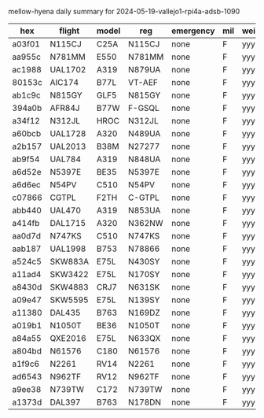 mellow-hyena daily summary for 2024-05-19-vallejo1-rpi4a-adsb-1090

|hex|flight|model|reg|emergency|mil|weirdo|
|--|--|--|--|--|--|--|
|a03f01|N115CJ|C25A|N115CJ|none|F|yyy|
|aa955c|N781MM|E550|N781MM|none|F|yyy|
|ac1988|UAL1702|A319|N879UA|none|F|yyy|
|80153c|AIC174|B77L|VT-AEF|none|F|yyy|
|ab1c9c|N815GY|GLF5|N815GY|none|F|yyy|
|394a0b|AFR84J|B77W|F-GSQL|none|F|yyy|
|a34f12|N312JL|HROC|N312JL|none|F|yyy|
|a60bcb|UAL1728|A320|N489UA|none|F|yyy|
|a2b157|UAL2013|B38M|N27277|none|F|yyy|
|ab9f54|UAL784|A319|N848UA|none|F|yyy|
|a6d52e|N5397E|BE35|N5397E|none|F|yyy|
|a6d6ec|N54PV|C510|N54PV|none|F|yyy|
|c07866|CGTPL|F2TH|C-GTPL|none|F|yyy|
|abb440|UAL470|A319|N853UA|none|F|yyy|
|a414fb|DAL1715|A320|N362NW|none|F|yyy|
|aa0d7d|N747KS|C510|N747KS|none|F|yyy|
|aab187|UAL1998|B753|N78866|none|F|yyy|
|a524c5|SKW883A|E75L|N430SY|none|F|yyy|
|a11ad4|SKW3422|E75L|N170SY|none|F|yyy|
|a8430d|SKW4883|CRJ7|N631SK|none|F|yyy|
|a09e47|SKW5595|E75L|N139SY|none|F|yyy|
|a11380|DAL435|B763|N169DZ|none|F|yyy|
|a019b1|N1050T|BE36|N1050T|none|F|yyy|
|a84a55|QXE2016|E75L|N633QX|none|F|yyy|
|a804bd|N61576|C180|N61576|none|F|yyy|
|a1f9c6|N2261|RV14|N2261|none|F|yyy|
|ad6543|N962TF|RV12|N962TF|none|F|yyy|
|a9ee38|N739TW|C172|N739TW|none|F|yyy|
|a1373d|DAL397|B763|N178DN|none|F|yyy|
